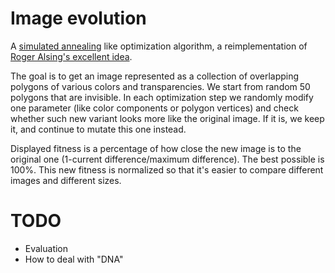Image evolution
===============

A [simulated annealing](http://en.wikipedia.org/wiki/Simulated_Annealing) like optimization algorithm, a reimplementation of [Roger Alsing's excellent idea](http://rogeralsing.com/2008/12/07/genetic-programming-evolution-of-mona-lisa/).

The goal is to get an image represented as a collection of overlapping polygons of various colors and transparencies.
We start from random 50 polygons that are invisible. In each optimization step we randomly modify one parameter (like color components or polygon vertices) and check whether such new variant looks more like the original image. If it is, we keep it, and continue to mutate this one instead.

Displayed fitness is a percentage of how close the new image is to the original one (1-current difference/maximum difference). The best possible is 100%. This new fitness is normalized so that it's easier to compare different images and different sizes.

# TODO
* Evaluation
* How to deal with "DNA"
